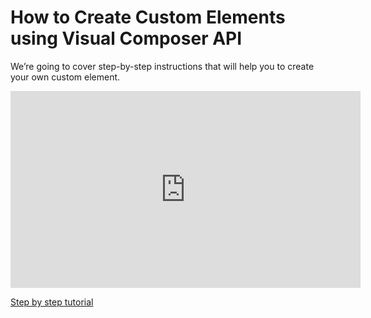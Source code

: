 # How to Create Custom Elements using Visual Composer API

We’re going to cover step-by-step instructions that will help you to create your own custom element.

<iframe width="560" height="315" src="https://www.youtube.com/embed/Ub7h54B7EM0" title="YouTube video player" frameborder="0" allow="accelerometer; autoplay; clipboard-write; encrypted-media; gyroscope; picture-in-picture" allowfullscreen></iframe>

[Step by step tutorial](https://visualcomposer.com/blog/how-to-create-custom-elements-using-visual-composer-api/)